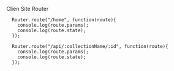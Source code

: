 Clien Site Router


      Router.route("/home", function(route){
        console.log(route.params); 
        console.log(route.state);  
      });
      
      Router.route("/api/:collectionName/:id", function(route){
        console.log(route.params); 
        console.log(route.state);    
      }); 
